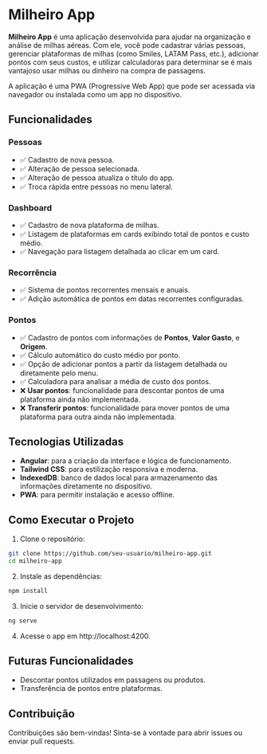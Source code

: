 # Milheiro App

**Milheiro App** é uma aplicação desenvolvida para ajudar na organização e análise de milhas aéreas. Com ele, você pode cadastrar várias pessoas, gerenciar plataformas de milhas (como Smiles, LATAM Pass, etc.), adicionar pontos com seus custos, e utilizar calculadoras para determinar se é mais vantajoso usar milhas ou dinheiro na compra de passagens.  

A aplicação é uma PWA (Progressive Web App) que pode ser acessada via navegador ou instalada como um app no dispositivo.

## Funcionalidades

### Pessoas
- ✅ Cadastro de nova pessoa.  
- ✅ Alteração de pessoa selecionada.  
- ✅ Alteração de pessoa atualiza o título do app.  
- ✅ Troca rápida entre pessoas no menu lateral.  

### Dashboard
- ✅ Cadastro de nova plataforma de milhas.  
- ✅ Listagem de plataformas em cards exibindo total de pontos e custo médio.  
- ✅ Navegação para listagem detalhada ao clicar em um card.  

### Recorrência
- ✅ Sistema de pontos recorrentes mensais e anuais.  
- ✅ Adição automática de pontos em datas recorrentes configuradas.  

### Pontos
- ✅ Cadastro de pontos com informações de **Pontos**, **Valor Gasto**, e **Origem**.  
- ✅ Cálculo automático do custo médio por ponto.  
- ✅ Opção de adicionar pontos a partir da listagem detalhada ou diretamente pelo menu.  
- ✅ Calculadora para analisar a média de custo dos pontos.  
- ❌ **Usar pontos**: funcionalidade para descontar pontos de uma plataforma ainda não implementada.  
- ❌ **Transferir pontos**: funcionalidade para mover pontos de uma plataforma para outra ainda não implementada.  

## Tecnologias Utilizadas
- **Angular**: para a criação da interface e lógica de funcionamento.  
- **Tailwind CSS**: para estilização responsiva e moderna.  
- **IndexedDB**: banco de dados local para armazenamento das informações diretamente no dispositivo.  
- **PWA**: para permitir instalação e acesso offline.  

## Como Executar o Projeto

1. Clone o repositório:  
  ```bash
  git clone https://github.com/seu-usuario/milheiro-app.git
  cd milheiro-app
```
2. Instale as dependências:
  ```bash
  npm install
```
3. Inicie o servidor de desenvolvimento:
  ```bash
  ng serve
```
4. Acesse o app em http://localhost:4200.

## Futuras Funcionalidades
- Descontar pontos utilizados em passagens ou produtos.  
- Transferência de pontos entre plataformas.  

## Contribuição
Contribuições são bem-vindas! Sinta-se à vontade para abrir issues ou enviar pull requests.  


